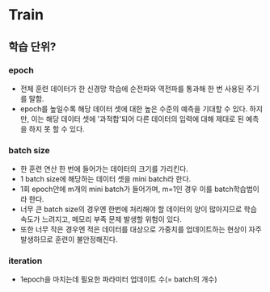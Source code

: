 # Train

## 학습 단위?

### epoch
- 전체 훈련 데이터가 한 신경망 학습에 순전파와 역전파를 통과해 한 번 사용된 주기를 말함. 
- epoch를 높일수록 해당 데이터 셋에 대한 높은 수준의 예측을 기대할 수 있다. 하지만, 이는 해당 데이터 셋에 '과적합'되어 다른 데이터의 입력에 대해 제대로 된 예측을 하지 못 할 수 있다.
### batch size
- 한 훈련 연산 한 번에 들어가는 데이터의 크기를 가리킨다.
- 1 batch size에 해당하는 데이터 셋을 mini batch라 한다.
- 1회 epoch안에 m개의 mini batch가 들어가며, m=1인 경우 이를 batch학습법이라 한다.
- 너무 큰 batch size의 경우엔 한번에 처리해야 할 데이터의 양이 많아지므로 학습 속도가 느려지고, 메모리 부족 문제 발생할 위험이 있다.
- 또한 너무 작은 경우엔 적은 데이터를 대상으로 가중치를 업데이트하는 현상이 자주 발생하므로 훈련이 불안정해진다.

### iteration
- 1epoch을 마치는데 필요한 파라미터 업데이트 수(= batch의 개수)